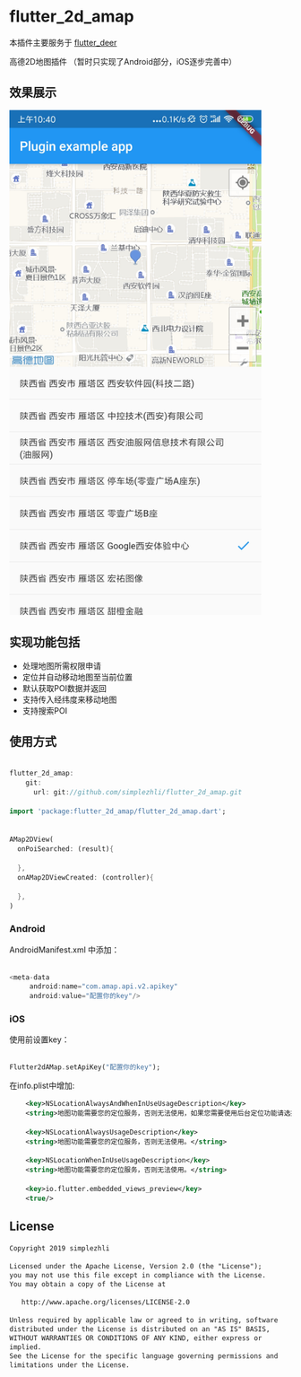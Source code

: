# flutter_2d_amap

本插件主要服务于 [flutter_deer](https://github.com/simplezhli/flutter_deer)

高德2D地图插件 （暂时只实现了Android部分，iOS逐步完善中）

## 效果展示

<img src="preview/Screenshot_1.jpg" width="450px"/>

## 实现功能包括

* 处理地图所需权限申请
* 定位并自动移动地图至当前位置
* 默认获取POI数据并返回
* 支持传入经纬度来移动地图
* 支持搜索POI

## 使用方式

```dart

flutter_2d_amap:
    git:
      url: git://github.com/simplezhli/flutter_2d_amap.git

import 'package:flutter_2d_amap/flutter_2d_amap.dart';


AMap2DView(
  onPoiSearched: (result){

  },
  onAMap2DViewCreated: (controller){

  },
)

```

### Android

AndroidManifest.xml 中添加：

```java

<meta-data
     android:name="com.amap.api.v2.apikey"
     android:value="配置你的key"/>

```

### iOS

使用前设置key：

```dart

Flutter2dAMap.setApiKey("配置你的key");

```

在info.plist中增加:

```xml
    <key>NSLocationAlwaysAndWhenInUseUsageDescription</key>
    <string>地图功能需要您的定位服务，否则无法使用，如果您需要使用后台定位功能请选择“始终允许”。</string>

    <key>NSLocationAlwaysUsageDescription</key>
    <string>地图功能需要您的定位服务，否则无法使用。</string>

    <key>NSLocationWhenInUseUsageDescription</key>
    <string>地图功能需要您的定位服务，否则无法使用。</string>

    <key>io.flutter.embedded_views_preview</key>
    <true/>

```

## License

	Copyright 2019 simplezhli

    Licensed under the Apache License, Version 2.0 (the "License");
    you may not use this file except in compliance with the License.
    You may obtain a copy of the License at

       http://www.apache.org/licenses/LICENSE-2.0

    Unless required by applicable law or agreed to in writing, software
    distributed under the License is distributed on an "AS IS" BASIS,
    WITHOUT WARRANTIES OR CONDITIONS OF ANY KIND, either express or implied.
    See the License for the specific language governing permissions and
    limitations under the License.
